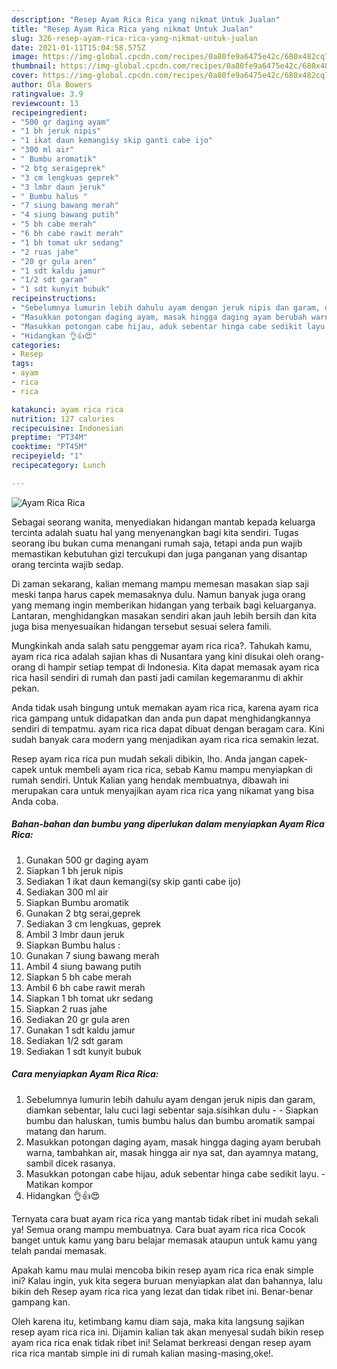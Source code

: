 ```yaml
---
description: "Resep Ayam Rica Rica yang nikmat Untuk Jualan"
title: "Resep Ayam Rica Rica yang nikmat Untuk Jualan"
slug: 326-resep-ayam-rica-rica-yang-nikmat-untuk-jualan
date: 2021-01-11T15:04:58.575Z
image: https://img-global.cpcdn.com/recipes/0a80fe9a6475e42c/680x482cq70/ayam-rica-rica-foto-resep-utama.jpg
thumbnail: https://img-global.cpcdn.com/recipes/0a80fe9a6475e42c/680x482cq70/ayam-rica-rica-foto-resep-utama.jpg
cover: https://img-global.cpcdn.com/recipes/0a80fe9a6475e42c/680x482cq70/ayam-rica-rica-foto-resep-utama.jpg
author: Ola Bowers
ratingvalue: 3.9
reviewcount: 13
recipeingredient:
- "500 gr daging ayam"
- "1 bh jeruk nipis"
- "1 ikat daun kemangisy skip ganti cabe ijo"
- "300 ml air"
- " Bumbu aromatik"
- "2 btg seraigeprek"
- "3 cm lengkuas geprek"
- "3 lmbr daun jeruk"
- " Bumbu halus "
- "7 siung bawang merah"
- "4 siung bawang putih"
- "5 bh cabe merah"
- "6 bh cabe rawit merah"
- "1 bh tomat ukr sedang"
- "2 ruas jahe"
- "20 gr gula aren"
- "1 sdt kaldu jamur"
- "1/2 sdt garam"
- "1 sdt kunyit bubuk"
recipeinstructions:
- "Sebelumnya lumurin lebih dahulu ayam dengan jeruk nipis dan garam, diamkan sebentar, lalu cuci lagi sebentar saja.sisihkan dulu  Siapkan bumbu dan haluskan, tumis bumbu halus dan bumbu aromatik sampai matang dan harum."
- "Masukkan potongan daging ayam, masak hingga daging ayam berubah warna, tambahkan air, masak hingga air nya sat, dan ayamnya matang, sambil dicek rasanya."
- "Masukkan potongan cabe hijau, aduk sebentar hinga cabe sedikit layu.  Matikan kompor"
- "Hidangkan 👌👍😍"
categories:
- Resep
tags:
- ayam
- rica
- rica

katakunci: ayam rica rica 
nutrition: 127 calories
recipecuisine: Indonesian
preptime: "PT34M"
cooktime: "PT45M"
recipeyield: "1"
recipecategory: Lunch

---
```



![Ayam Rica Rica](https://img-global.cpcdn.com/recipes/0a80fe9a6475e42c/680x482cq70/ayam-rica-rica-foto-resep-utama.jpg)

Sebagai seorang wanita, menyediakan hidangan mantab kepada keluarga tercinta adalah suatu hal yang menyenangkan bagi kita sendiri. Tugas seorang ibu bukan cuma menangani rumah saja, tetapi anda pun wajib memastikan kebutuhan gizi tercukupi dan juga panganan yang disantap orang tercinta wajib sedap.

Di zaman  sekarang, kalian memang mampu memesan masakan siap saji meski tanpa harus capek memasaknya dulu. Namun banyak juga orang yang memang ingin memberikan hidangan yang terbaik bagi keluarganya. Lantaran, menghidangkan masakan sendiri akan jauh lebih bersih dan kita juga bisa menyesuaikan hidangan tersebut sesuai selera famili. 



Mungkinkah anda salah satu penggemar ayam rica rica?. Tahukah kamu, ayam rica rica adalah sajian khas di Nusantara yang kini disukai oleh orang-orang di hampir setiap tempat di Indonesia. Kita dapat memasak ayam rica rica hasil sendiri di rumah dan pasti jadi camilan kegemaranmu di akhir pekan.

Anda tidak usah bingung untuk memakan ayam rica rica, karena ayam rica rica gampang untuk didapatkan dan anda pun dapat menghidangkannya sendiri di tempatmu. ayam rica rica dapat dibuat dengan beragam cara. Kini sudah banyak cara modern yang menjadikan ayam rica rica semakin lezat.

Resep ayam rica rica pun mudah sekali dibikin, lho. Anda jangan capek-capek untuk membeli ayam rica rica, sebab Kamu mampu menyiapkan di rumah sendiri. Untuk Kalian yang hendak membuatnya, dibawah ini merupakan cara untuk menyajikan ayam rica rica yang nikamat yang bisa Anda coba.

<!--inarticleads1-->

##### Bahan-bahan dan bumbu yang diperlukan dalam menyiapkan Ayam Rica Rica:

1. Gunakan 500 gr daging ayam
1. Siapkan 1 bh jeruk nipis
1. Sediakan 1 ikat daun kemangi(sy skip ganti cabe ijo)
1. Sediakan 300 ml air
1. Siapkan  Bumbu aromatik
1. Gunakan 2 btg serai,geprek
1. Sediakan 3 cm lengkuas, geprek
1. Ambil 3 lmbr daun jeruk
1. Siapkan  Bumbu halus :
1. Gunakan 7 siung bawang merah
1. Ambil 4 siung bawang putih
1. Siapkan 5 bh cabe merah
1. Ambil 6 bh cabe rawit merah
1. Siapkan 1 bh tomat ukr sedang
1. Siapkan 2 ruas jahe
1. Sediakan 20 gr gula aren
1. Gunakan 1 sdt kaldu jamur
1. Sediakan 1/2 sdt garam
1. Sediakan 1 sdt kunyit bubuk




<!--inarticleads2-->

##### Cara menyiapkan Ayam Rica Rica:

1. Sebelumnya lumurin lebih dahulu ayam dengan jeruk nipis dan garam, diamkan sebentar, lalu cuci lagi sebentar saja.sisihkan dulu -  - Siapkan bumbu dan haluskan, tumis bumbu halus dan bumbu aromatik sampai matang dan harum.
1. Masukkan potongan daging ayam, masak hingga daging ayam berubah warna, tambahkan air, masak hingga air nya sat, dan ayamnya matang, sambil dicek rasanya.
1. Masukkan potongan cabe hijau, aduk sebentar hinga cabe sedikit layu.  - Matikan kompor
1. Hidangkan 👌👍😍




Ternyata cara buat ayam rica rica yang mantab tidak ribet ini mudah sekali ya! Semua orang mampu membuatnya. Cara buat ayam rica rica Cocok banget untuk kamu yang baru belajar memasak ataupun untuk kamu yang telah pandai memasak.

Apakah kamu mau mulai mencoba bikin resep ayam rica rica enak simple ini? Kalau ingin, yuk kita segera buruan menyiapkan alat dan bahannya, lalu bikin deh Resep ayam rica rica yang lezat dan tidak ribet ini. Benar-benar gampang kan. 

Oleh karena itu, ketimbang kamu diam saja, maka kita langsung sajikan resep ayam rica rica ini. Dijamin kalian tak akan menyesal sudah bikin resep ayam rica rica enak tidak ribet ini! Selamat berkreasi dengan resep ayam rica rica mantab simple ini di rumah kalian masing-masing,oke!.


